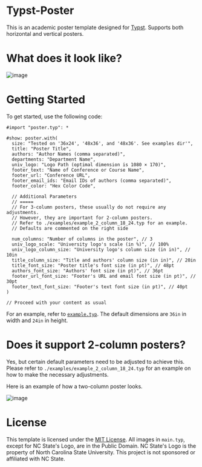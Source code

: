 # Typst-Poster

This is an academic poster template designed for [Typst](https://github.com/typst/typst). Supports both horizontal and vertical posters.

# What does it look like?

![image](https://user-images.githubusercontent.com/24948340/229307990-8b0a4727-1f32-4ee0-8cbb-b5bdb531e616.png)

# Getting Started

To get started, use the following code:

```typ
#import "poster.typ": *

#show: poster.with(
  size: "Tested on '36x24', '48x36', and '48x36'. See examples dir'",
  title: "Poster Title",
  authors: "Author Names (comma separated)",
  departments: "Department Name",
  univ_logo: "Logo Path (optimal dimension is 1080 × 170)",
  footer_text: "Name of Conference or Course Name",
  footer_url: "Conference URL",
  footer_email_ids: "Email IDs of authors (comma separated)",
  footer_color: "Hex Color Code",

  // Additional Parameters
  // =====
  // For 3-column posters, these usually do not require any adjustments.
  // However, they are important for 2-column posters.
  // Refer to ./examples/example_2_column_18_24.typ for an example.
  // Defaults are commented on the right side

  num_columns: "Number of columns in the poster", // 3
  univ_logo_scale: "University logo's scale (in %)", // 100%
  univ_logo_column_size: "University logo's column size (in in)", // 10in
  title_column_size: "Title and authors' column size (in in)", // 20in
  title_font_size: "Poster title's font size (in pt)", // 48pt
  authors_font_size: "Authors' font size (in pt)", // 36pt
  footer_url_font_size: "Footer's URL and email font size (in pt)", // 30pt
  footer_text_font_size: "Footer's text font size (in pt)", // 40pt
)

// Proceed with your content as usual
```

For an example, refer to [`example.typ`](https://github.com/pncnmnp/typst-poster/blob/master/examples/example.typ). The default dimensions are `36in` in width and `24in` in height.

# Does it support 2-column posters?

Yes, but certain default parameters need to be adjusted to achieve this. Please refer to `./examples/example_2_column_18_24.typ` for an example on how to make the necessary adjustments.

Here is an example of how a two-column poster looks.

![image](https://user-images.githubusercontent.com/24948340/229382132-f79308f2-9897-4a39-965e-944ae6873c19.png)


# License

This template is licensed under the [MIT License](https://github.com/pncnmnp/typst-poster/blob/master/LICENSE).
All images in `main.typ`, except for NC State's Logo, are in the Public Domain.
NC State's Logo is the property of North Carolina State University.
This project is not sponsored or affiliated with NC State.
